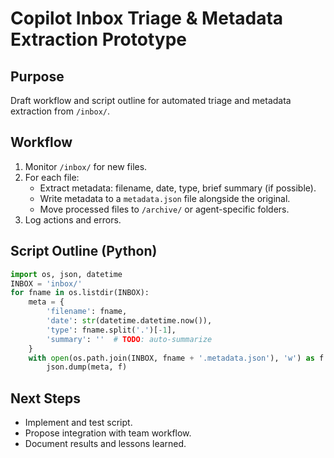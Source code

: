 # Copilot Inbox Triage & Metadata Extraction Prototype

## Purpose
Draft workflow and script outline for automated triage and metadata extraction from `/inbox/`.

## Workflow
1. Monitor `/inbox/` for new files.
2. For each file:
   - Extract metadata: filename, date, type, brief summary (if possible).
   - Write metadata to a `metadata.json` file alongside the original.
   - Move processed files to `/archive/` or agent-specific folders.
3. Log actions and errors.

## Script Outline (Python)
```python
import os, json, datetime
INBOX = 'inbox/'
for fname in os.listdir(INBOX):
    meta = {
        'filename': fname,
        'date': str(datetime.datetime.now()),
        'type': fname.split('.')[-1],
        'summary': ''  # TODO: auto-summarize
    }
    with open(os.path.join(INBOX, fname + '.metadata.json'), 'w') as f:
        json.dump(meta, f)
```

## Next Steps
- Implement and test script.
- Propose integration with team workflow.
- Document results and lessons learned.
